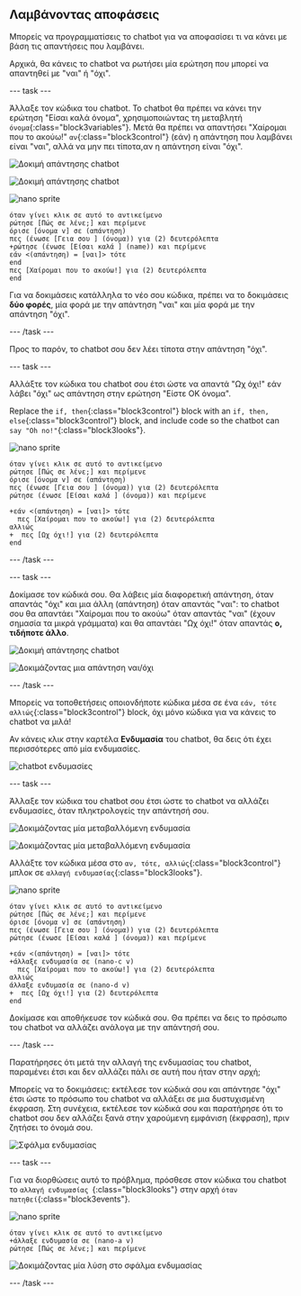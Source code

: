 ## Λαμβάνοντας αποφάσεις

Μπορείς να προγραμματίσεις το chatbot για να αποφασίσει τι να κάνει με βάση τις απαντήσεις που λαμβάνει.

Αρχικά, θα κάνεις το chatbot να ρωτήσει μία ερώτηση που μπορεί να απαντηθεί με "ναι" ή "όχι".

\--- task \---

Άλλαξε τον κώδικα του chatbot. Το chatbot θα πρέπει να κάνει την ερώτηση "Είσαι καλά όνομα", χρησιμοποιώντας τη μεταβλητή `όνομα`{:class="block3variables"}. Μετά θα πρέπει να απαντήσει "Χαίρομαι που το ακούω!" `αν`{:class="block3control"} (εάν) η απάντηση που λαμβάνει είναι "ναι", αλλά να μην πει τίποτα,αν η απάντηση είναι "όχι".

![Δοκιμή απάντησης chatbot](images/chatbot-if-test1-annotated.png)

![Δοκιμή απάντησης chatbot](images/chatbot-if-test2.png)

![nano sprite](images/nano-sprite.png)

```blocks3
όταν γίνει κλικ σε αυτό το αντικείμενο
ρώτησε [Πώς σε λένε;] και περίμενε
όρισε [όνομα v] σε (απάντηση)
πες (ένωσε [Γεια σου ] (όνομα)) για (2) δευτερόλεπτα
+ρώτησε (ένωσε [Είσαι καλά ] (name)) και περίμενε
εάν <(απάντηση) = [ναι]> τότε
end
πες [Χαίρομαι που το ακούω!] για (2) δευτερόλεπτα
end
```

Για να δοκιμάσεις κατάλληλα το νέο σου κώδικα, πρέπει να το δοκιμάσεις **δύο φορές**, μία φορά με την απάντηση "ναι" και μία φορά με την απάντηση "όχι".

\--- /task \---

Προς το παρόν, το chatbot σου δεν λέει τίποτα στην απάντηση "όχι".

\--- task \---

Αλλάξτε τον κώδικα του chatbot σου έτσι ώστε να απαντά "Ωχ όχι!" εάν λάβει "όχι" ως απάντηση στην ερώτηση "Είστε OK όνομα".

Replace the `if, then`{:class="block3control"} block with an `if, then, else`{:class="block3control"} block, and include code so the chatbot can `say "Oh no!"`{:class="block3looks"}.

![nano sprite](images/nano-sprite.png)

```blocks3
όταν γίνει κλικ σε αυτό το αντικείμενο
ρώτησε [Πώς σε λένε;] και περίμενε
όρισε [όνομα v] σε (απάντηση)
πες (ένωσε [Γεια σου ] (όνομα)) για (2) δευτερόλεπτα
ρώτησε (ένωσε [Είσαι καλά ] (όνομα)) και περίμενε

+εάν <(απάντηση) = [ναι]> τότε 
  πες [Χαίρομαι που το ακούω!] για (2) δευτερόλεπτα
αλλιώς 
+  πες [Ωχ όχι!] για (2) δευτερόλεπτα
end
```

\--- /task \---

\--- task \---

Δοκίμασε τον κώδικά σου. Θα λάβεις μία διαφορετική απάντηση, όταν απαντάς "όχι" και μια άλλη (απάντηση) όταν απαντάς "ναι": το chatbot σου θα απαντάει "Χαίρομαι που το ακούω" όταν απαντάς "ναι" (έχουν σημασία τα μικρά γράμματα) και θα απαντάει "Ωχ όχι!" όταν απαντάς **ο, τιδήποτε άλλο**.

![Δοκιμή απάντησης chatbot](images/chatbot-if-test2.png)

![Δοκιμάζοντας μια απάντηση ναι/όχι](images/chatbot-if-else-test.png)

\--- /task \---

Μπορείς να τοποθετήσεις οποιονδήποτε κώδικα μέσα σε ένα `εάν, τότε αλλιώς`{:class="block3control"} block, όχι μόνο κώδικα για να κάνεις το chatbot να μιλά!

Αν κάνεις κλικ στην καρτέλα **Ενδυμασία** του chatbot, θα δεις ότι έχει περισσότερες από μία ενδυμασίες.

![chatbot ενδυμασίες](images/chatbot-costume-view-annotated.png)

\--- task \---

Άλλαξε τον κώδικα του chatbot σου έτσι ώστε το chatbot να αλλάζει ενδυμασίες, όταν πληκτρολογείς την απάντησή σου.

![Δοκιμάζοντας μία μεταβαλλόμενη ενδυμασία](images/chatbot-costume-test1.png)

![Δοκιμάζοντας μία μεταβαλλόμενη ενδυμασία](images/chatbot-costume-test2.png)

Αλλάξτε τον κώδικα μέσα στο `αν, τότε, αλλιώς`{:class="block3control"} μπλοκ σε `αλλαγή ενδυμασίας`{:class="block3looks"}.

![nano sprite](images/nano-sprite.png)

```blocks3
όταν γίνει κλικ σε αυτό το αντικείμενο
ρώτησε [Πώς σε λένε;] και περίμενε
όρισε [όνομα v] σε (απάντηση)
πες (ένωσε [Γεια σου ] (όνομα)) για (2) δευτερόλεπτα
ρώτησε (ένωσε [Είσαι καλά ] (όνομα)) και περίμενε

+εάν <(απάντηση) = [ναι]> τότε 
+άλλαξε ενδυμασία σε (nano-c v)
  πες [Χαίρομαι που το ακούω!] για (2) δευτερόλεπτα
αλλιώς 
άλλαξε ενδυμασία σε (nano-d v)
+  πες [Ωχ όχι!] για (2) δευτερόλεπτα
end
```

Δοκίμασε και αποθήκευσε τον κώδικά σου. Θα πρέπει να δεις το πρόσωπο του chatbot να αλλάζει ανάλογα με την απάντησή σου.

\--- /task \---

Παρατήρησες ότι μετά την αλλαγή της ενδυμασίας του chatbot, παραμένει έτσι και δεν αλλάζει πάλι σε αυτή που ήταν στην αρχή;

Μπορείς να το δοκιμάσεις: εκτέλεσε τον κώδικά σου και απάντησε "όχι" έτσι ώστε το πρόσωπο του chatbot να αλλάξει σε μια δυστυχισμένη έκφραση. Στη συνέχεια, εκτέλεσε τον κώδικά σου και παρατήρησε ότι το chatbot σου δεν αλλάζει ξανά στην χαρούμενη εμφάνιση (έκφραση), πριν ζητήσει το όνομά σου.

![Σφάλμα ενδυμασίας](images/chatbot-costume-bug-test.png)

\--- task \---

Για να διορθώσεις αυτό το πρόβλημα, πρόσθεσε στον κώδικα του chatbot το `αλλαγή ενδυμασίας `{:class="block3looks"} στην αρχή `όταν πατηθεί`{:class="block3events"}.

![nano sprite](images/nano-sprite.png)

```blocks3
όταν γίνει κλικ σε αυτό το αντικείμενο
+άλλαξε ενδυμασία σε (nano-a v)
ρώτησε [Πώς σε λένε;] και περίμενε
```

![Δοκιμάζοντας μία λύση στο σφάλμα ενδυμασίας](images/chatbot-costume-fix-test.png)

\--- /task \---